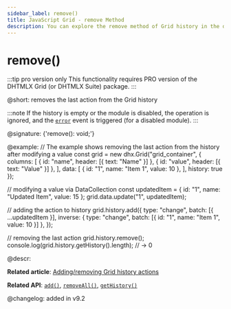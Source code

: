 ```yaml
---
sidebar_label: remove()
title: JavaScript Grid - remove Method 
description: You can explore the remove method of Grid history in the documentation of the DHTMLX JavaScript UI library. Browse developer guides and API reference, try out code examples and live demos, and download a free 30-day evaluation version of DHTMLX Suite.
---
```


# remove()

:::tip pro version only 
This functionality requires PRO version of the DHTMLX Grid (or DHTMLX Suite) package.
:::

@short: removes the last action from the Grid history

:::note
If the history is empty or the module is disabled, the operation is ignored, and the [`error`](grid/api/history/error_event.md) event is triggered (for a disabled module).
:::

@signature: {'remove(): void;'}

@example:
// The example shows removing the last action from the history after modifying a value
const grid = new dhx.Grid("grid_container", {
    columns: [
        { id: "name", header: [{ text: "Name" }] },
        { id: "value", header: [{ text: "Value" }] },
    ],
    data: [
        { id: "1", name: "Item 1", value: 10 },
    ],
    history: true
});

// modifying a value via DataCollection
const updatedItem = { id: "1", name: "Updated Item", value: 15 };
grid.data.update("1", updatedItem);

// adding the action to history
grid.history.add({
    type: "change",
    batch: [{ ...updatedItem }],
    inverse: { type: "change", batch: [{ id: "1", name: "Item 1", value: 10 }] },
});

// removing the last action
grid.history.remove();
console.log(grid.history.getHistory().length); // -> 0

@descr:

**Related article**: [Adding/removing Grid history actions](grid/usage_history.md/#addingremoving-grid-history-actions)

**Related API**: [`add()`](grid/api/history/add_method.md), [`removeAll()`](grid/api/history/removeall_method.md), [`getHistory()`](grid/api/history/gethistory_method.md)

@changelog:
added in v9.2